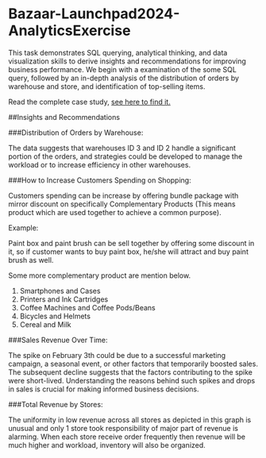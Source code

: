 # Bazaar-Launchpad2024-AnalyticsExercise
This task demonstrates SQL querying, analytical thinking, and data visualization skills to derive insights and recommendations for improving business performance. We begin with a examination of the some SQL query, followed by an in-depth analysis of the distribution of orders by warehouse and store, and identification of top-selling items. 

Read the complete case study, [see here to find it.](https://github.com/Syed-Ammad-99/Bazaar-Launchpad2024-AnalyticsExercise/blob/main/Launchpad%202024%20CASE%20STUDY.pdf)

##Insights and Recommendations 

###Distribution of Orders by Warehouse: 

The data suggests that warehouses ID 3 and ID 2 handle a significant portion of the orders, and 
strategies could be developed to manage the workload or to increase efficiency in other warehouses.  

###How to Increase Customers Spending on Shopping: 

Customers spending can be increase by offering bundle package with mirror discount on specifically 
Complementary Products (This means product which are used together to achieve a common purpose). 

Example:    

Paint box and paint brush can be sell together by offering some discount in it, so if customer wants to 
buy paint box, he/she will attract and buy paint brush as well. 

Some more complementary product are mention below. 
1. Smartphones and Cases 
2. Printers and Ink Cartridges 
3. Coffee Machines and Coffee Pods/Beans 
4. Bicycles and Helmets 
5. Cereal and Milk 

###Sales Revenue Over Time: 

The spike on February 3th could be due to a successful marketing campaign, a seasonal event, or other 
factors that temporarily boosted sales. The subsequent decline suggests that the factors contributing to 
the spike were short-lived. Understanding the reasons behind such spikes and drops in sales is crucial for 
making informed business decisions. 

###Total Revenue by Stores: 

The uniformity in low revenue across all stores as depicted in this graph is unusual and only 1 store took 
responsibility of major part of revenue is alarming. When each store receive order frequently then 
revenue will be much higher and workload, inventory will also be organized.

